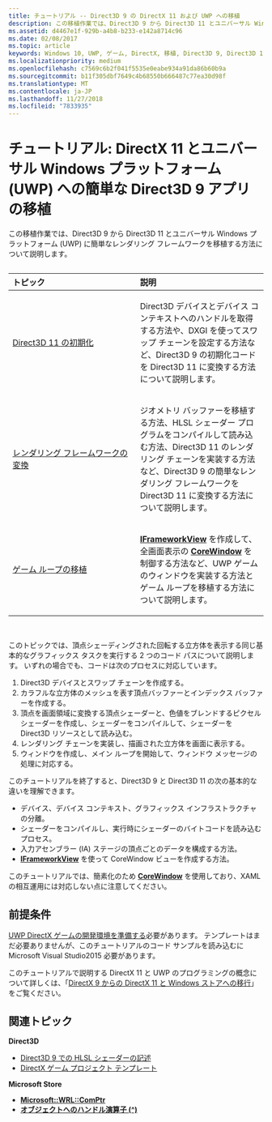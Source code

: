 ```yaml
---
title: チュートリアル -- Direct3D 9 の DirectX 11 および UWP への移植
description: この移植作業では、Direct3D 9 から Direct3D 11 とユニバーサル Windows プラットフォーム (UWP) に簡単なレンダリング フレームワークを移植する方法について説明します。
ms.assetid: d4467e1f-929b-a4b8-b233-e142a8714c96
ms.date: 02/08/2017
ms.topic: article
keywords: Windows 10, UWP, ゲーム, DirectX, 移植, Direct3D 9, Direct3D 11
ms.localizationpriority: medium
ms.openlocfilehash: c7569c6b2f041f5535e0eabe934a91da86b60b9a
ms.sourcegitcommit: b11f305dbf7649c4b68550b666487c77ea30d98f
ms.translationtype: MT
ms.contentlocale: ja-JP
ms.lasthandoff: 11/27/2018
ms.locfileid: "7833935"
---
```

# <a name="walkthrough-port-a-simple-direct3d-9-app-to-directx-11-and-universal-windows-platform-uwp"></a>チュートリアル: DirectX 11 とユニバーサル Windows プラットフォーム (UWP) への簡単な Direct3D 9 アプリの移植



この移植作業では、Direct3D 9 から Direct3D 11 とユニバーサル Windows プラットフォーム (UWP) に簡単なレンダリング フレームワークを移植する方法について説明します。
## 
<table>
<colgroup>
<col width="50%" />
<col width="50%" />
</colgroup>
<thead>
<tr class="header">
<th align="left">トピック</th>
<th align="left">説明</th>
</tr>
</thead>
<tbody>
<tr class="odd">
<td align="left"><p><a href="simple-port-from-direct3d-9-to-11-1-part-1--initializing-direct3d.md">Direct3D 11 の初期化</a></p></td>
<td align="left"><p>Direct3D デバイスとデバイス コンテキストへのハンドルを取得する方法や、DXGI を使ってスワップ チェーンを設定する方法など、Direct3D 9 の初期化コードを Direct3D 11 に変換する方法について説明します。</p></td>
</tr>
<tr class="even">
<td align="left"><p><a href="simple-port-from-direct3d-9-to-11-1-part-2--rendering.md">レンダリング フレームワークの変換</a></p></td>
<td align="left"><p>ジオメトリ バッファーを移植する方法、HLSL シェーダー プログラムをコンパイルして読み込む方法、Direct3D 11 のレンダリング チェーンを実装する方法など、Direct3D 9 の簡単なレンダリング フレームワークを Direct3D 11 に変換する方法について説明します。</p></td>
</tr>
<tr class="odd">
<td align="left"><p><a href="simple-port-from-direct3d-9-to-11-1-part-3--viewport-and-game-loop.md">ゲーム ループの移植</a></p></td>
<td align="left"><p><a href="https://msdn.microsoft.com/library/windows/apps/hh700478"><strong>IFrameworkView</strong></a> を作成して、全画面表示の <a href="https://msdn.microsoft.com/library/windows/apps/br208225"><strong>CoreWindow</strong></a> を制御する方法など、UWP ゲームのウィンドウを実装する方法とゲーム ループを移植する方法について説明します。</p></td>
</tr>
</tbody>
</table>

 

このトピックでは、頂点シェーディングされた回転する立方体を表示する同じ基本的なグラフィックス タスクを実行する 2 つのコード パスについて説明します。 いずれの場合でも、コードは次のプロセスに対応しています。

1.  Direct3D デバイスとスワップ チェーンを作成する。
2.  カラフルな立方体のメッシュを表す頂点バッファーとインデックス バッファーを作成する。
3.  頂点を画面領域に変換する頂点シェーダーと、色値をブレンドするピクセル シェーダーを作成し、シェーダーをコンパイルして、シェーダーを Direct3D リソースとして読み込む。
4.  レンダリング チェーンを実装し、描画された立方体を画面に表示する。
5.  ウィンドウを作成し、メイン ループを開始して、ウィンドウ メッセージの処理に対応する。

このチュートリアルを終了すると、Direct3D 9 と Direct3D 11 の次の基本的な違いを理解できます。

-   デバイス、デバイス コンテキスト、グラフィックス インフラストラクチャの分離。
-   シェーダーをコンパイルし、実行時にシェーダーのバイトコードを読み込むプロセス。
-   入力アセンブラー (IA) ステージの頂点ごとのデータを構成する方法。
-   [**IFrameworkView**](https://msdn.microsoft.com/library/windows/apps/hh700478) を使って CoreWindow ビューを作成する方法。

このチュートリアルでは、簡素化のため [**CoreWindow**](https://msdn.microsoft.com/library/windows/apps/br208225) を使用しており、XAML の相互運用には対応しない点に注意してください。

## <a name="prerequisites"></a>前提条件


[UWP DirectX ゲームの開発環境を準備する](prepare-your-dev-environment-for-windows-store-directx-game-development.md)必要があります。 テンプレートはまだ必要ありませんが、このチュートリアルのコード サンプルを読み込むに Microsoft Visual Studio2015 必要があります。

このチュートリアルで説明する DirectX 11 と UWP のプログラミングの概念について詳しくは、「[DirectX 9 からの DirectX 11 と Windows ストアへの移行](porting-considerations.md)」をご覧ください。

## <a name="related-topics"></a>関連トピック

**Direct3D**

* [Direct3D 9 での HLSL シェーダーの記述](https://msdn.microsoft.com/library/windows/desktop/bb944006)
* [DirectX ゲーム プロジェクト テンプレート](user-interface.md)

**Microsoft Store**

* [**Microsoft::WRL::ComPtr**](https://msdn.microsoft.com/library/windows/apps/br244983.aspx)
* [**オブジェクトへのハンドル演算子 (^)**](https://msdn.microsoft.com/library/windows/apps/yk97tc08.aspx)

